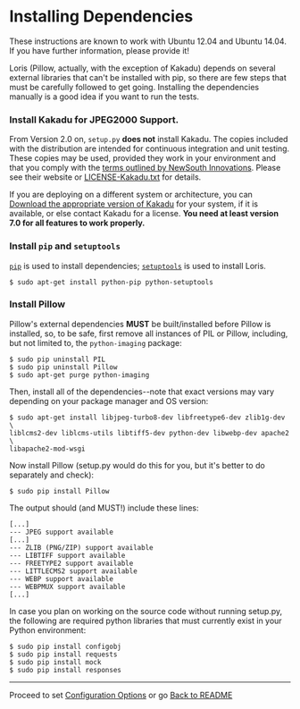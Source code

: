 Installing Dependencies
=======================

These instructions are known to work with Ubuntu 12.04 and Ubuntu 14.04. If you have further information, please provide it!

Loris (Pillow, actually, with the exception of Kakadu) depends on several external libraries that can't be installed with pip, so there are few steps that must be carefully followed to get going. Installing the dependencies manually is a good idea if you want to run the tests.

### Install Kakadu for JPEG2000 Support.

From Version 2.0 on, `setup.py` __does not__ install Kakadu. The copies included with the distribution are intended for continuous integration and unit testing. These copies may be used, provided they work in your environment and that you comply with the [terms outlined by NewSouth Innovations](http://www.kakadusoftware.com/index.php?option=com_content&task=view&id=26&Itemid=22). Please see their website or [LICENSE-Kakadu.txt](https://github.com/pulibrary/loris/blob/development/LICENSE-Kakadu.txt) for details.

If you are deploying on a different system or architecture, you can [Download the appropriate version of Kakadu](http://goo.gl/owJN8) for your system, if it is available, or else contact Kakadu for a license. **You need at least version 7.0 for all features to work properly.**

### Install `pip` and `setuptools`

[`pip`](https://pip.pypa.io/en/latest/index.html) is used to install dependencies; [`setuptools`](https://pypi.python.org/pypi/setuptools) is used to install Loris.

    $ sudo apt-get install python-pip python-setuptools

### Install Pillow

Pillow's external dependencies __MUST__ be built/installed before Pillow is installed, so, to be safe, first remove all instances of PIL or Pillow, including, but not limited to, the `python-imaging` package:

    $ sudo pip uninstall PIL
    $ sudo pip uninstall Pillow
    $ sudo apt-get purge python-imaging

Then, install all of the dependencies--note that exact versions may vary depending on your package manager and OS version:

    $ sudo apt-get install libjpeg-turbo8-dev libfreetype6-dev zlib1g-dev \
    liblcms2-dev liblcms-utils libtiff5-dev python-dev libwebp-dev apache2 \
    libapache2-mod-wsgi

Now install Pillow (setup.py would do this for you, but it's better to do separately and check):

    $ sudo pip install Pillow

The output should (and MUST!) include these lines:

    [...]
    --- JPEG support available
    [...]
    --- ZLIB (PNG/ZIP) support available
    --- LIBTIFF support available
    --- FREETYPE2 support available
    --- LITTLECMS2 support available
    --- WEBP support available
    --- WEBPMUX support available
    [...]

In case you plan on working on the source code without running setup.py, the following are required python libraries that must currently exist in your Python environment:

    $ sudo pip install configobj
    $ sudo pip install requests
    $ sudo pip install mock
    $ sudo pip install responses


* * *

Proceed to set [Configuration Options](configuration.md) or go [Back to README](../README.md)
